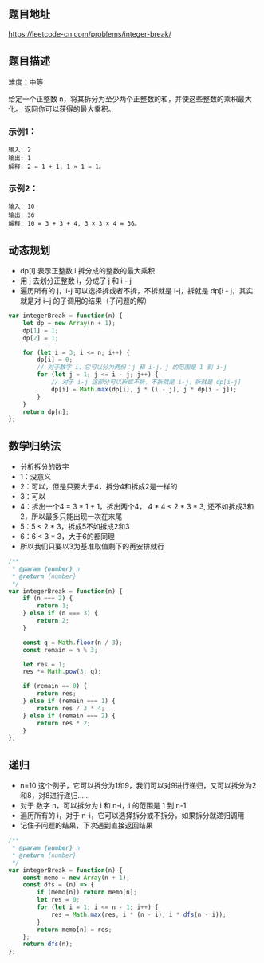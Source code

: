 ## 题目地址

https://leetcode-cn.com/problems/integer-break/

## 题目描述

难度：中等

给定一个正整数 n，将其拆分为至少两个正整数的和，并使这些整数的乘积最大化。 返回你可以获得的最大乘积。

### 示例1：

```
输入: 2
输出: 1
解释: 2 = 1 + 1, 1 × 1 = 1。
```

### 示例2：

```
输入: 10
输出: 36
解释: 10 = 3 + 3 + 4, 3 × 3 × 4 = 36。
```

## 动态规划

- dp[i] 表示正整数 i 拆分成的整数的最大乘积
- 用 j 去划分正整数 i，分成了 j 和 i - j
- 遍历所有的 j，i-j 可以选择拆或者不拆，不拆就是 i-j，拆就是 dp[i - j，其实就是对 i−j 的子调用的结果（子问题的解）

```js
var integerBreak = function(n) {
    let dp = new Array(n + 1);
    dp[1] = 1;
    dp[2] = 1;

    for (let i = 3; i <= n; i++) {
        dp[i] = 0;
        // 对于数字 i，它可以分为两份：j 和 i-j，j 的范围是 1 到 i-j
        for (let j = 1; j <= i - j; j++) {
            // 对于 i-j 这部分可以拆或不拆，不拆就是 i-j，拆就是 dp[i-j]
            dp[i] = Math.max(dp[i], j * (i - j), j * dp[i - j]);
        }
    }
    return dp[n];
};
```



## 数学归纳法

- 分析拆分的数字
- 1：没意义
- 2：可以，但是只要大于4，拆分4和拆成2是一样的
- 3：可以
- 4：拆出一个4 = 3 * 1 + 1，拆出两个4， 4 * 4 < 2 * 3 * 3, 还不如拆成3和2，所以最多只能出现一次在末尾
- 5：5 < 2 * 3，拆成5不如拆成2和3
- 6：6 < 3 * 3，大于6的都同理
- 所以我们只要以3为基准取值剩下的再安排就行

```js
/**
 * @param {number} n
 * @return {number}
 */
var integerBreak = function(n) {
    if (n === 2) {
        return 1;
    } else if (n === 3) {
        return 2;
    }

    const q = Math.floor(n / 3);
    const remain = n % 3;

    let res = 1;
    res *= Math.pow(3, q);

    if (remain == 0) {
        return res;
    } else if (remain === 1) {
        return res / 3 * 4;
    } else if (remain === 2) {
        return res * 2;
    }
};
```

## 递归

- n=10 这个例子，它可以拆分为1和9，我们可以对9进行递归，又可以拆分为2和8，对8进行递归……
- 对于 数字 n，可以拆分为 i 和 n-i，i 的范围是 1 到 n-1
- 遍历所有的 i，对于 n-i，它可以选择拆分或不拆分，如果拆分就递归调用
- 记住子问题的结果，下次遇到直接返回结果

```js
/**
 * @param {number} n
 * @return {number}
 */
var integerBreak = function(n) {
    const memo = new Array(n + 1);
    const dfs = (n) => {
        if (memo[n]) return memo[n];
        let res = 0;
        for (let i = 1; i <= n - 1; i++) {
            res = Math.max(res, i * (n - i), i * dfs(n - i));
        }
        return memo[n] = res;
    };
    return dfs(n);
};
```

